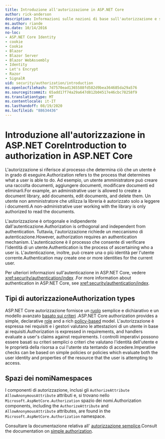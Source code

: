 ```yaml
---
title: Introduzione all'autorizzazione in ASP.NET Core
author: rick-anderson
description: Informazioni sulle nozioni di base sull'autorizzazione e sul funzionamento dell'autorizzazione nelle app ASP.NET Core.
ms.author: riande
ms.date: 10/14/2016
no-loc:
- ASP.NET Core Identity
- cookie
- Cookie
- Blazor
- Blazor Server
- Blazor WebAssembly
- Identity
- Let's Encrypt
- Razor
- SignalR
uid: security/authorization/introduction
ms.openlocfilehash: 7d7570ead1365588fd582d9bea364685da29a576
ms.sourcegitcommit: 65add17f74a29a647d812b04517e46cbc78258f9
ms.translationtype: MT
ms.contentlocale: it-IT
ms.lasthandoff: 08/19/2020
ms.locfileid: "88634436"
---
```

# <a name="introduction-to-authorization-in-aspnet-core"></a><span data-ttu-id="180fd-103">Introduzione all'autorizzazione in ASP.NET Core</span><span class="sxs-lookup"><span data-stu-id="180fd-103">Introduction to authorization in ASP.NET Core</span></span>

<a name="security-authorization-introduction"></a>

<span data-ttu-id="180fd-104">L'autorizzazione si riferisce al processo che determina ciò che un utente è in grado di eseguire.</span><span class="sxs-lookup"><span data-stu-id="180fd-104">Authorization refers to the process that determines what a user is able to do.</span></span> <span data-ttu-id="180fd-105">Ad esempio, un utente amministratore può creare una raccolta documenti, aggiungere documenti, modificare documenti ed eliminarli.</span><span class="sxs-lookup"><span data-stu-id="180fd-105">For example, an administrative user is allowed to create a document library, add documents, edit documents, and delete them.</span></span> <span data-ttu-id="180fd-106">Un utente non amministratore che utilizza la libreria è autorizzato solo a leggere i documenti.</span><span class="sxs-lookup"><span data-stu-id="180fd-106">A non-administrative user working with the library is only authorized to read the documents.</span></span>

<span data-ttu-id="180fd-107">L'autorizzazione è ortogonale e indipendente dall'autenticazione.</span><span class="sxs-lookup"><span data-stu-id="180fd-107">Authorization is orthogonal and independent from authentication.</span></span> <span data-ttu-id="180fd-108">Tuttavia, l'autorizzazione richiede un meccanismo di autenticazione.</span><span class="sxs-lookup"><span data-stu-id="180fd-108">However, authorization requires an authentication mechanism.</span></span> <span data-ttu-id="180fd-109">L'autenticazione è il processo che consente di verificare l'identità di un utente.</span><span class="sxs-lookup"><span data-stu-id="180fd-109">Authentication is the process of ascertaining who a user is.</span></span> <span data-ttu-id="180fd-110">L'autenticazione, inoltre, può creare una o più identità per l'utente corrente.</span><span class="sxs-lookup"><span data-stu-id="180fd-110">Authentication may create one or more identities for the current user.</span></span>

<span data-ttu-id="180fd-111">Per ulteriori informazioni sull'autenticazione in ASP.NET Core, vedere <xref:security/authentication/index> .</span><span class="sxs-lookup"><span data-stu-id="180fd-111">For more information about authentication in ASP.NET Core, see <xref:security/authentication/index>.</span></span>

## <a name="authorization-types"></a><span data-ttu-id="180fd-112">Tipi di autorizzazione</span><span class="sxs-lookup"><span data-stu-id="180fd-112">Authorization types</span></span>

<span data-ttu-id="180fd-113">ASP.NET Core autorizzazione fornisce un [ruolo](xref:security/authorization/roles) semplice e dichiarativo e un modello avanzato [basato sui criteri](xref:security/authorization/policies) .</span><span class="sxs-lookup"><span data-stu-id="180fd-113">ASP.NET Core authorization provides a simple, declarative [role](xref:security/authorization/roles) and a rich [policy-based](xref:security/authorization/policies) model.</span></span> <span data-ttu-id="180fd-114">L'autorizzazione è espressa nei requisiti e i gestori valutano le attestazioni di un utente in base ai requisiti.</span><span class="sxs-lookup"><span data-stu-id="180fd-114">Authorization is expressed in requirements, and handlers evaluate a user's claims against requirements.</span></span> <span data-ttu-id="180fd-115">I controlli imperativi possono essere basati su criteri semplici o criteri che valutano l'identità dell'utente e le proprietà della risorsa a cui l'utente sta tentando di accedere.</span><span class="sxs-lookup"><span data-stu-id="180fd-115">Imperative checks can be based on simple policies or policies which evaluate both the user identity and properties of the resource that the user is attempting to access.</span></span>

## <a name="namespaces"></a><span data-ttu-id="180fd-116">Spazi dei nomi</span><span class="sxs-lookup"><span data-stu-id="180fd-116">Namespaces</span></span>

<span data-ttu-id="180fd-117">I componenti di autorizzazione, inclusi gli `AuthorizeAttribute` `AllowAnonymousAttribute` attributi e, si trovano nello `Microsoft.AspNetCore.Authorization` spazio dei nomi.</span><span class="sxs-lookup"><span data-stu-id="180fd-117">Authorization components, including the `AuthorizeAttribute` and `AllowAnonymousAttribute` attributes, are found in the `Microsoft.AspNetCore.Authorization` namespace.</span></span>

<span data-ttu-id="180fd-118">Consultare la documentazione relativa all' [autorizzazione semplice](xref:security/authorization/simple).</span><span class="sxs-lookup"><span data-stu-id="180fd-118">Consult the documentation on [simple authorization](xref:security/authorization/simple).</span></span>
